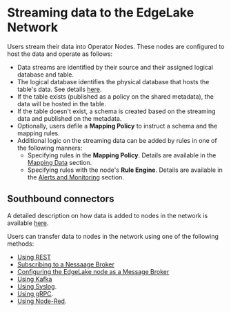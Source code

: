 # Streaming data to the EdgeLake Network

Users stream their data into Operator Nodes. These nodes are configured to host the data and operate as follows:
* Data streams are identified by their source and their assigned logical database and table.
* The logical database identifies the physical database that hosts the table's data. 
  See details [here](data_management.md#associate-a-physical-database-to-a-logical-database).
* If the table exists (published as a policy on the shared metadata), the data will be hosted in the table.
* If the table doesn't exist, a schema is created based on the streaming data and published on the metadata.
* Optionally, users defile a **Mapping Policy** to instruct a schema and the mapping rules.
* Additional logic on the streaming data can be added by rules in one of the following manners:
    * Specifying rules in the **Mapping Policy**.
      Details are available in the [Mapping Data](https://github.com/AnyLog-co/documentation/blob/master/mapping%20data%20to%20tables.md#mapping-data) section.
    * Specifying rules with the node's **Rule Engine**.
      Details are available in the [Alerts and Monitoring](https://github.com/AnyLog-co/documentation/blob/master/alerts%20and%20monitoring.md#alerts-and-monitoring) section.
    

## Southbound connectors

A detailed description on how data is added to nodes in the network is available [here](https://github.com/AnyLog-co/documentation/blob/master/adding%20data.md).

Users can transfer data to nodes in the network using one of the following methods:

* [Using REST](https://github.com/AnyLog-co/documentation/blob/master/adding%20data.md#data-transfer-using-a-rest-api)
* [Subscribing to a Nessaage Broker](https://github.com/AnyLog-co/documentation/blob/master/adding%20data.md#subscribing-to-a-third-party-message-broker)
* [Configuring the EdgeLake node as a Message Broker](https://github.com/AnyLog-co/documentation/blob/master/adding%20data.md#configuring-the-anylog-node-as-a-message-broker)
* [Using Kafka](https://github.com/AnyLog-co/documentation/blob/master/using%20kafka.md)
* [Using Syslog](https://github.com/AnyLog-co/documentation/blob/master/using%20syslog.md).
* [Using gRPC](https://github.com/AnyLog-co/documentation/blob/master/using%20grpc.md).
* [Using Node-Red](https://github.com/AnyLog-co/documentation/blob/master/node_red.md).



